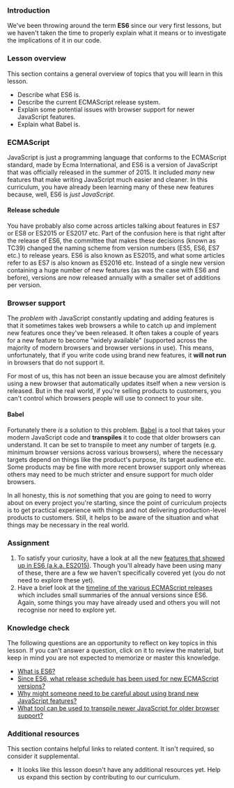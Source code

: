 ### Introduction

We've been throwing around the term **ES6** since our very first lessons, but we haven't taken the time to properly explain what it means or to investigate the implications of it in our code.

### Lesson overview

This section contains a general overview of topics that you will learn in this lesson.

- Describe what ES6 is.
- Describe the current ECMAScript release system.
- Explain some potential issues with browser support for newer JavaScript features.
- Explain what Babel is.

### ECMAScript

JavaScript is just a programming language that conforms to the ECMAScript standard, made by Ecma International, and ES6 is a version of JavaScript that was officially released in the summer of 2015. It included *many* new features that make writing JavaScript much easier and cleaner. In this curriculum, you have already been learning many of these new features because, well, ES6 is *just JavaScript*.

#### Release schedule

You have probably also come across articles talking about features in ES7 or ES8 or ES2015 or ES2017 etc. Part of the confusion here is that right after the release of ES6, the committee that makes these decisions (known as TC39) changed the naming scheme from version numbers (ES5, ES6, ES7 etc.) to release years. ES6 is also known as ES2015, and what some articles refer to as ES7 is also known as ES2016 etc. Instead of a single new version containing a huge number of new features (as was the case with ES6 and before), versions are now released annually with a smaller set of additions per version.

### Browser support

The *problem* with JavaScript constantly updating and adding features is that it sometimes takes web browsers a while to catch up and implement new features once they've been released. It often takes a couple of years for a new feature to become "widely available" (supported across the majority of modern browsers and browser versions in use). This means, unfortunately, that if you write code using brand new features, it **will not run** in browsers that do not support it.

For most of us, this has not been an issue because you are almost definitely using a new browser that automatically updates itself when a new version is released. But in the real world, if you're selling products to customers, you can't control which browsers people will use to connect to your site.

#### Babel

Fortunately there *is* a solution to this problem. [Babel](http://babeljs.io/) is a tool that takes your modern JavaScript code and **transpiles** it to code that older browsers can understand. It can be set to transpile to meet any number of targets (e.g. minimum browser versions across various browsers), where the necessary targets depend on things like the product's purpose, its target audience etc. Some products may be fine with more recent browser support only whereas others may need to be much stricter and ensure support for much older browsers.

In all honesty, this is *not* something that you are going to need to worry about on every project you're starting, since the point of curriculum projects is to get practical experience with things and not delivering production-level products to customers. Still, it helps to be aware of the situation and what things may be necessary in the real world.

### Assignment

<div class="lesson-content__panel" markdown="1">

1. To satisfy your curiosity, have a look at all the new [features that showed up in ES6 (a.k.a. ES2015)](https://github.com/lukehoban/es6features). Though you'll already have been using many of these, there are a few we haven't specifically covered yet (you do not need to explore these yet).
1. Have a brief look at the [timeline of the various ECMAScript releases](https://en.wikipedia.org/wiki/ECMAScript_version_history#14th_Edition_%E2%80%93_ECMAScript_2023) which includes small summaries of the annual versions since ES6. Again, some things you may have already used and others you will not recognise nor need to explore yet.

</div>

### Knowledge check

The following questions are an opportunity to reflect on key topics in this lesson. If you can't answer a question, click on it to review the material, but keep in mind you are not expected to memorize or master this knowledge.

- [What is ES6?](#ecmascript)
- [Since ES6, what release schedule has been used for new ECMAScript versions?](#release-schedule)
- [Why might someone need to be careful about using brand new JavaScript features?](#browser-support)
- [What tool can be used to transpile newer JavaScript for older browser support?](#babel)

### Additional resources

This section contains helpful links to related content. It isn't required, so consider it supplemental.

- It looks like this lesson doesn't have any additional resources yet. Help us expand this section by contributing to our curriculum.
